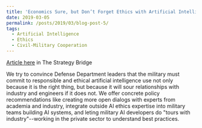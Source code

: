 ```yaml
---
title: 'Economics Sure, but Don’t Forget Ethics with Artificial Intelligence'
date: 2019-03-05
permalink: /posts/2019/03/blog-post-5/
tags:
  - Artificial Intelligence
  - Ethics
  - Civil-Military Cooperation
---
```

[Article here](https://thestrategybridge.org/the-bridge/2019/3/5/economics-sure-but-dont-forget-ethics-with-artificial-intelligence) in The Strategy Bridge

We try to convince Defense Department leaders that the military must commit to responsible and ethical artificial intelligence use not only because it is the right thing, but because it will sour relationships with industry and engineers if it does not. We offer concrete policy recommendations like creating more open dialogs with experts from academia and industry, integrate outside AI ethics expertise into military teams building AI systems, and leting military AI developers do "tours with industry"--working in the private sector to understand best practices. 
